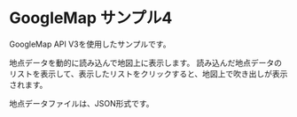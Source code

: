 GoogleMap サンプル4
======================
GoogleMap API V3を使用したサンプルです。

地点データを動的に読み込んで地図上に表示します。
読み込んだ地点データのリストを表示して、表示したリストをクリックすると、地図上で吹き出しが表示されます。

地点データファイルは、JSON形式です。

